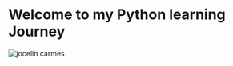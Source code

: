 # Welcome to my Python learning Journey
![jocelin carmes](https://pbs.twimg.com/media/FXdIWLBX0AAVcz-?format=jpg&name=large)

